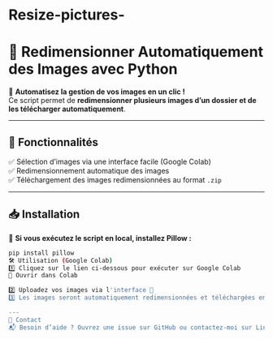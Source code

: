 # Resize-pictures-
# 📸 Redimensionner Automatiquement des Images avec Python 

🎯 **Automatisez la gestion de vos images en un clic !**  
Ce script permet de **redimensionner plusieurs images d’un dossier et de les télécharger automatiquement**.

---

## 🚀 Fonctionnalités  
✅ Sélection d’images via une interface facile (Google Colab)  
✅ Redimensionnement automatique des images  
✅ Téléchargement des images redimensionnées au format `.zip`  

---

## 📥 Installation  
📌 **Si vous exécutez le script en local, installez Pillow :**  
```bash
pip install pillow
🛠️ Utilisation (Google Colab)
1️⃣ Cliquez sur le lien ci-dessous pour exécuter sur Google Colab
🔗 Ouvrir dans Colab

2️⃣ Uploadez vos images via l'interface 📂
3️⃣ Les images seront automatiquement redimensionnées et téléchargées en .zip ✅

---
📩 Contact
📬 Besoin d’aide ? Ouvrez une issue sur GitHub ou contactez-moi sur LinkedIn !
